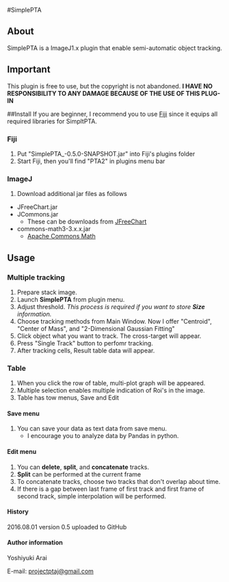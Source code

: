 #SimplePTA
## About
SimplePTA is a ImageJ1.x plugin that enable semi-automatic object tracking. 

## Important
This plugin is free to use, but the copyright is not abandoned. **I HAVE NO RESPONSIBILITY TO ANY DAMAGE BECAUSE OF THE USE OF THIS PLUG-IN**

##Install
If you are beginner, I recommend you to use [Fiji](https://fiji.sc/) since it equips all required libraries for SimpltPTA.
### Fiji
 1. Put "SimplePTA_-0.5.0-SNAPSHOT.jar" into Fiji's plugins folder
 2. Start Fiji, then you'll find "PTA2" in plugins menu bar

### ImageJ
 1. Download additional jar files as follows
 - JFreeChart.jar
 - JCommons.jar
	 - These can be downloads from [JFreeChart](http://www.jfree.org/jfreechart/)
 - commons-math3-3.x.x.jar
	 - [Apache Commons Math](http://commons.apache.org/proper/commons-math/download_math.cgi)

## Usage
### Multiple tracking
1. Prepare stack image.
2. Launch **SimplePTA** from plugin menu.
3. Adjust threshold. *This process is required if you want to store **Size** information.*
4. Choose tracking methods from Main Window. Now I offer "Centroid", "Center of Mass", and "2-Dimensional Gaussian Fitting" 
5. Click object what you want to track. The cross-target will appear.
6. Press "Single Track" button to perfomr tracking.
7. After tracking cells, Result table data will appear.


### Table
1. When you click the row of table,  multi-plot graph will be appeared.
2. Multiple selection enables multiple indication of Roi's in the image.
3. Table has tow menus, Save and Edit

#### Save menu
1. You can save your data as text data from save menu.
	 - I encourage you to analyze data by Pandas in python. 

#### Edit menu
1. You can **delete**, **split**, and **concatenate** tracks.
2. **Split** can be performed at the current frame
3. To concatenate tracks, choose two tracks that don't overlap about time.
4. If there is a gap between last frame of first track and first frame of second track, simple interpolation will be performed.

#### History
2016.08.01 version 0.5 uploaded to GitHub

#### Author information
Yoshiyuki Arai

E-mail: projectptaj@gmail.com